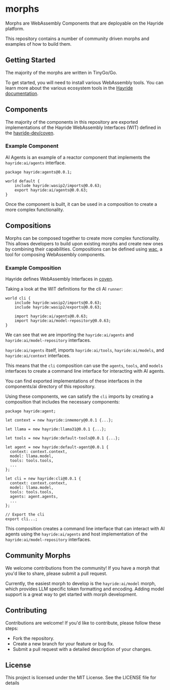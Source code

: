 # morphs

Morphs are WebAssembly Components that are deployable on the Hayride platform. 

This repository contains a number of community driven morphs and examples of how to build them.

## Getting Started  

The majority of the morphs are written in TinyGo/Go. 

To get started, you will need to install various WebAssembly tools. You can learn more about the various ecosystem tools in the [Hayride documentation](https://hayride.dev/docs/).

## Components 

The majority of the components in this repository are exported implementations of the Hayride WebAssembly Interfaces (WIT) defined in the [hayride-dev/coven](https://github.com/hayride-dev/coven).

### Example Component

AI Agents is an example of a reactor component that implements the `hayride:ai/agents` interface.

```
package hayride:agents@0.0.1;

world default {
    include hayride:wasip2/imports@0.0.63;
    export hayride:ai/agents@0.0.63;
}
```

Once the component is built, it can be used in a composition to create a more complex functionality.

## Compositions 

Morphs can be composed together to create more complex functionality. This allows developers to build upon existing morphs and create new ones by combining their capabilities. Compositions can be defined using [wac](https://github.com/bytecodealliance/wac), a tool for composing WebAssembly components.


### Example Composition 

Hayride defines WebAssembly Interfaces in [coven](https://github.com/hayride-dev/coven).

Taking a look at the WIT definitions for the cli AI `runner`: 
```
world cli {
    include hayride:wasip2/imports@0.0.63;
    include hayride:wasip2/exports@0.0.63;
    
    import hayride:ai/agents@0.0.63;
    import hayride:ai/model-repository@0.0.63;
}
```

We can see that we are importing the `hayride:ai/agents` and `hayride:ai/model-repository` interfaces.

`hayride:ai/agents` itself, imports `hayride:ai/tools`, `hayride:ai/models`, and `hayride:ai/context` interfaces.

This means that the `cli` composition can use the `agents`, `tools`, and `models` interfaces to create a command line interface for interacting with AI agents.

You can find exported implementations of these interfaces in the components/ai directory of this repository.

Using these components, we can satisfy the `cli` imports by creating a composition that includes the necessary components:

```
package hayride:agent;

let context = new hayride:inmemory@0.0.1 {...}; 

let llama = new hayride:llama31@0.0.1 {...};

let tools = new hayride:default-tools@0.0.1 {...};

let agent = new hayride:default-agent@0.0.1 {
  context: context.context,
  model: llama.model,
  tools: tools.tools,
  ...
};

let cli = new hayride:cli@0.0.1 {
  context: context.context,
  model: llama.model,
  tools: tools.tools,
  agents: agent.agents,
  ...
};

// Export the cli
export cli...;
```

This composition creates a command line interface that can interact with AI agents using the `hayride:ai/agents` and host implementation of the `hayride:ai/model-repository` interfaces.

## Community Morphs

We welcome contributions from the community! If you have a morph that you'd like to share, please submit a pull request.

Currently, the easiest morph to develop is the `hayride:ai/model` morph, which provides LLM specific token formatting and encoding. Adding model support is a great way to get started with morph development.

## Contributing
Contributions are welcome! If you'd like to contribute, please follow these steps:

- Fork the repository.
- Create a new branch for your feature or bug fix.
- Submit a pull request with a detailed description of your changes.

## License
This project is licensed under the MIT License. See the LICENSE file for details